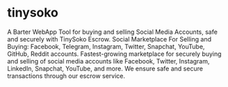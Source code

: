# tinysoko
A Barter WebApp Tool for buying and selling Social Media Accounts, safe and securely with TinySoko Escrow.
Social Marketplace For Selling and Buying: Facebook, Telegram, Instagram, Twitter, Snapchat, YouTube, GitHub, Reddit accounts.
Fastest-growing marketplace for securely buying and selling of social media accounts like Facebook, Twitter, Instagram, LinkedIn, Snapchat, YouTube, and more. We ensure safe and secure transactions through our escrow service.
